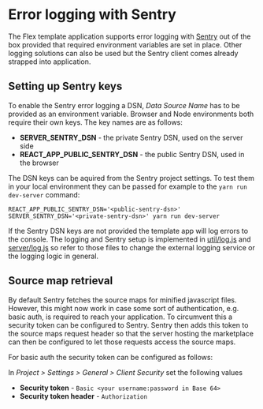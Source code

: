 # Error logging with Sentry

The Flex template application supports error logging with [Sentry](https://sentry.io/) out of the
box provided that required environment variables are set in place. Other logging solutions can also
be used but the Sentry client comes already strapped into application.

## Setting up Sentry keys

To enable the Sentry error logging a DSN, _Data Source Name_ has to be provided as an environment
variable. Browser and Node environments both require their own keys. The key names are as follows:

* **SERVER_SENTRY_DSN** - the private Sentry DSN, used on the server side
* **REACT_APP_PUBLIC_SENTRY_DSN** - the public Sentry DSN, used in the browser

The DSN keys can be aquired from the Sentry project settings. To test them in your local environment
they can be passed for example to the `yarn run dev-server` command:

    REACT_APP_PUBLIC_SENTRY_DSN='<public-sentry-dsn>' SERVER_SENTRY_DSN='<private-sentry-dsn>' yarn run dev-server

If the Sentry DSN keys are not provided the template app will log errors to the console. The logging
and Sentry setup is implemented in [util/log.js](../src/util/log.js) and
[server/log.js](../server/log.js) so refer to those files to change the external logging service or
the logging logic in general.

## Source map retrieval

By default Sentry fetches the source maps for minified javascript files. However, this might now
work in case some sort of authentication, e.g. basic auth, is required to reach your application. To
circumvent this a security token can be configured to Sentry. Sentry then adds this token to the
source maps request header so that the server hosting the marketplace can then be configured to let
those requests access the source maps.

For basic auth the security token can be configured as follows:

In _Project > Settings > General > Client Security_ set the following values

* **Security token** - `Basic <your username:password in Base 64>`
* **Security token header** - `Authorization`
